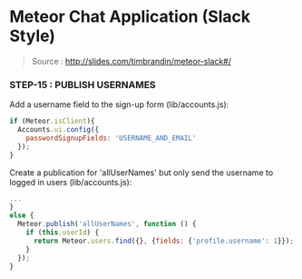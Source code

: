 # Meteor Chat Application (Slack Style)

> Source : http://slides.com/timbrandin/meteor-slack#/

### STEP-15 : PUBLISH USERNAMES

Add a username field to the sign-up form (lib/accounts.js):
```javascript
if (Meteor.isClient){
  Accounts.ui.config({
    passwordSignupFields: 'USERNAME_AND_EMAIL'
  });
}
```
Create a publication for 'allUserNames' but only send the username to logged in users (lib/accounts.js):
```javascript
...
}
else {
  Meteor.publish('allUserNames', function () {
    if (this.userId) {
      return Meteor.users.find({}, {fields: {'profile.username': 1}});
    }
  });
}
```


